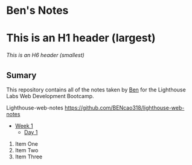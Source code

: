 # Ben's Notes

# This is an H1 header (largest)
###### This is an H6 header (smallest)

## Sumary

This repository contains all of the notes taken by [Ben](https://github.com/BENcao318/lighthouse-web-notes) for the Lighthouse Labs Web Development Bootcamp.

Lighthouse-web-notes https://github.com/BENcao318/lighthouse-web-notes

* [Week 1](/Week_1)
  * [Day 1](/Week_1/Day_1)
  
1. Item One
2. Item Two
3. Item Three
   
